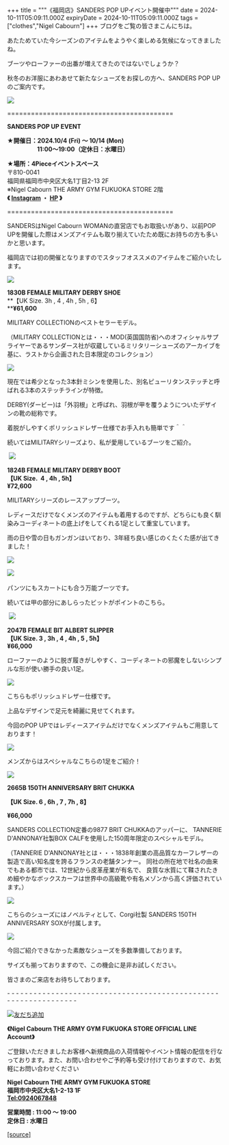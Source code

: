 +++
title = """《福岡店》SANDERS POP UPイベント開催中"""
date = 2024-10-11T05:09:11.000Z
expiryDate = 2024-10-11T05:09:11.000Z
tags = ["clothes","Nigel Cabourn"]
+++
ブログをご覧の皆さまこんにちは。

あたためていた今シーズンのアイテムをようやく楽しめる気候になってきましたね。

ブーツやローファーの出番が増えてきたのではないでしょうか？

秋冬のお洋服にあわあせて新たなシューズをお探しの方へ、SANDERS POP UPのご案内です。

![](https://cdn.shopify.com/s/files/1/0094/9295/5196/files/DSCF2337_480x480.jpg?v=1728545038)

\==========================================

**SANDERS POP UP EVENT**

**★開催日：2024.10/4 (Fri) ～ 10/14 (Mon)**  
　　　　　**11:00～19:00（定休日：水曜日）**

**★場所：4Pieceイベントスペース**  
〒810-0041  
福岡県福岡市中央区大名1丁目2-13 2F  
※Nigel Cabourn THE ARMY GYM FUKUOKA STORE 2階  
**《 [Instagram](https://www.instagram.com/4piece.fukuoka/) ・ [HP](https://4piece.jp/) 》**

\==========================================

SANDERSはNigel Cabourn WOMANの直営店でもお取扱いがあり、以前POP UPを開催した際はメンズアイテムも取り揃えていたため既にお持ちの方も多いかと思います。

福岡店では初の開催となりますのでスタッフオススメのアイテムをご紹介いたします。

![](https://cdn.shopify.com/s/files/1/0094/9295/5196/files/DSCF2316_480x480.jpg?v=1728544446)

**1830B FEMALE MILITARY DERBY SHOE**  
**【UK Size. 3h , 4 , 4h , 5h , 6】  
****¥61,600**

MILITARY COLLECTIONのベストセラーモデル。

（MILITARY COLLECTIONとは・・・MOD(英国国防省)へのオフィシャルサプライヤーであるサンダース社が収蔵しているミリタリーシューズのアーカイブを基に、ラストから企画された日本限定のコレクション）

![](https://cdn.shopify.com/s/files/1/0094/9295/5196/files/DSCF2318_480x480.jpg?v=1728544500)

現在では希少となった3本針ミシンを使用した、別名ピューリタンステッチと呼ばれる3本のステッチラインが特徴。

DERBY(ダービー)は「外羽根」と呼ばれ、羽根が甲を覆うようについたデザインの靴の総称です。  

着脱がしやすくポリッシュドレザー仕様でお手入れも簡単です＾＾

続いてはMILITARYシリーズより、私が愛用しているブーツをご紹介。

 ![](https://cdn.shopify.com/s/files/1/0094/9295/5196/files/DSCF2322_480x480.jpg?v=1728544529)

**1824B FEMALE MILITARY DERBY BOOT**  
**【UK Size.  4 , 4h , 5h】**  
**¥72,600**

MILITARYシリーズのレースアップブーツ。

レディースだけでなくメンズのアイテムも着用するのですが、どちらにも良く馴染みコーディネートの底上げをしてくれる1足として重宝しています。

雨の日や雪の日もガンガンはいており、3年経ち良い感じのくたくた感が出てきました！

![](https://cdn.shopify.com/s/files/1/0094/9295/5196/files/DSCF2340_480x480.jpg?v=1728544580)

![](https://cdn.shopify.com/s/files/1/0094/9295/5196/files/DSCF2342_480x480.jpg?v=1728544608) 

パンツにもスカートにも合う万能ブーツです。 

続いては甲の部分にあしらったビットがポイントのこちら。

 ![](https://cdn.shopify.com/s/files/1/0094/9295/5196/files/DSCF2324_480x480.jpg?v=1728544727)

**2047B FEMALE BIT ALBERT SLIPPER**  
**【UK Size. 3 , 3h , 4 , 4h , 5 , 5h】**  
**¥66,000**

ローファーのように脱ぎ履きがしやすく、コーディネートの邪魔をしないシンプルな形が使い勝手の良い1足。

![](https://cdn.shopify.com/s/files/1/0094/9295/5196/files/DSCF2328_480x480.jpg?v=1728544855)

こちらもポリッシュドレザー仕様です。

上品なデザインで足元を綺麗に見せてくれます。

今回のPOP UPではレディースアイテムだけでなくメンズアイテムもご用意しております！

![](https://cdn.shopify.com/s/files/1/0094/9295/5196/files/IMG_9784_480x480.jpg?v=1728544998)

メンズからはスペシャルなこちらの1足をご紹介！

![](https://cdn.shopify.com/s/files/1/0094/9295/5196/files/DSCF2330_480x480.jpg?v=1728544902)

**2665B 150TH ANNIVERSARY BRIT CHUKKA**

**【UK Size. 6 , 6h , 7 , 7h , 8】**

**¥66,000**

SANDERS COLLECTION定番の9877 BRIT CHUKKAのアッパーに、 TANNERIE D'ANNONAY社製BOX CALFを使用した150周年限定のスペシャルモデル。

（TANNERIE D'ANNONAY社とは・・・1838年創業の高品質なカーフレザーの製造で高い知名度を誇るフランスの老舗タンナー。 同社の所在地で社名の由来でもある都市では、12世紀から皮革産業が有名で、 良質な水質にて鞣されたきめ細やかなボックスカーフは世界中の高級靴や有名メゾンから高く評価されています。）

![](https://cdn.shopify.com/s/files/1/0094/9295/5196/files/DSCF2332_480x480.jpg?v=1728544956)

こちらのシューズにはノベルティとして、Corgi社製 SANDERS 150TH ANNIVERSARY SOXが付属します。

![](https://cdn.shopify.com/s/files/1/0094/9295/5196/files/DSCF2334_480x480.jpg?v=1728544930)

今回ご紹介できなかった素敵なシューズを多数準備しております。

サイズも揃っておりますので、この機会に是非お試しください。

皆さまのご来店をお待ちしております。

\- - - - - - - - - - - - - - - - - - - - - - - - - - - - - - - - - - - - \- - - - - - - - - - - - - - - - - - - - - - - - - - - -  

[![友だち追加](https://scdn.line-apps.com/n/line_add_friends/btn/ja.png)](https://lin.ee/E2AZ3kQ) 

**《Nigel Cabourn THE ARMY GYM FUKUOKA STORE OFFICIAL LINE Account》** 

ご登録いただきましたお客様へ新規商品の入荷情報やイベント情報の配信を行なっております。また、お問い合わせやご予約等も受け付けておりますので、お気軽にお問い合わせください

**Nigel Cabourn THE ARMY GYM FUKUOKA STORE**  
**福岡市中央区大名1-2-13 1F  
[Tel:0924067848](tel:0924067848)**

**営業時間 : 11:00 ～ 19:00  
定休日 : 水曜日**

[[source]](https://cabourn.jp/blogs/shop-info/fukuoka20241011)
